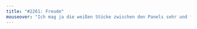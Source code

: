 ```yaml
---
title: "#2261: Freude"
mouseover: "Ich mag ja die weißen Stücke zwischen den Panels sehr und freue mich darüber, dass es heute ein paar mehr sind."
---
```


